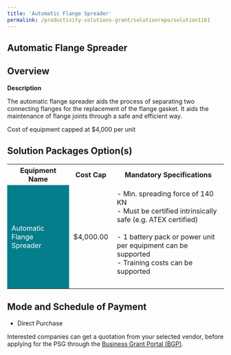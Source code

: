 ```yaml
---
title: 'Automatic Flange Spreader'
permalink: /productivity-solutions-grant/solutionrepo/solution1161
---
```


## Automatic Flange Spreader

## Overview

**Description**

The automatic flange spreader aids the process of separating two connecting flanges for the replacement of the flange gasket. It aids the maintenance of flange joints through a safe and efficient way. 

Cost of equipment capped at $4,000 per unit 

## Solution Packages Option(s)

<table>
<tr>
<th><b>Equipment Name</b></th>
<th><b>Cost Cap</b></th>
<th><b>Mandatory Specifications</b></th>
</tr>
<tr>
<td style='padding: 10px; background-color: #037E8A; color: #FFFFFF;'>Automatic Flange Spreader</td>
<td style='padding: 10px;'>$4,000.00</td>
<td style='padding: 10px;'>- Min. spreading force of 140 KN<br>- Must be certified intrinsically safe (e.g. ATEX certified)<br><br>- 1 battery pack or power unit per equipment can be supported<br>- Training costs can be supported<br><br></td>
</tr>
</table>

## Mode and Schedule of Payment

 - Direct Purchase

Interested companies can get a quotation from your selected vendor, before applying for the PSG through the <a href='https://www.businessgrants.gov.sg/' target='_blank' rel='noopener'>Business Grant Portal (BGP)</a>.

<script src="/jquery/resize-tables.js"></script>

